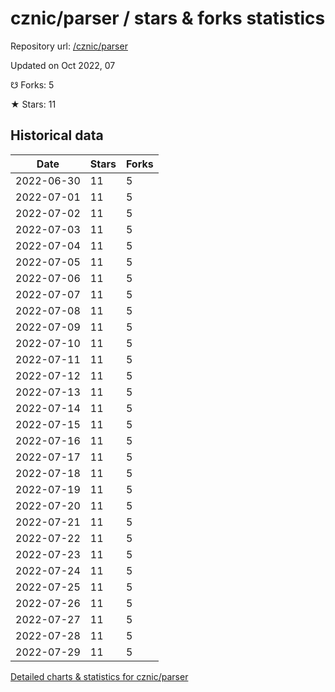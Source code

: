 # cznic/parser / stars & forks statistics

Repository url: [/cznic/parser](https://github.com/cznic/parser)

Updated on Oct 2022, 07

☋ Forks: 5

★ Stars: 11

## Historical data
| Date | Stars | Forks |
|------|-------|-------|
| 2022-06-30 | 11 | 5 | 
| 2022-07-01 | 11 | 5 | 
| 2022-07-02 | 11 | 5 | 
| 2022-07-03 | 11 | 5 | 
| 2022-07-04 | 11 | 5 | 
| 2022-07-05 | 11 | 5 | 
| 2022-07-06 | 11 | 5 | 
| 2022-07-07 | 11 | 5 | 
| 2022-07-08 | 11 | 5 | 
| 2022-07-09 | 11 | 5 | 
| 2022-07-10 | 11 | 5 | 
| 2022-07-11 | 11 | 5 | 
| 2022-07-12 | 11 | 5 | 
| 2022-07-13 | 11 | 5 | 
| 2022-07-14 | 11 | 5 | 
| 2022-07-15 | 11 | 5 | 
| 2022-07-16 | 11 | 5 | 
| 2022-07-17 | 11 | 5 | 
| 2022-07-18 | 11 | 5 | 
| 2022-07-19 | 11 | 5 | 
| 2022-07-20 | 11 | 5 | 
| 2022-07-21 | 11 | 5 | 
| 2022-07-22 | 11 | 5 | 
| 2022-07-23 | 11 | 5 | 
| 2022-07-24 | 11 | 5 | 
| 2022-07-25 | 11 | 5 | 
| 2022-07-26 | 11 | 5 | 
| 2022-07-27 | 11 | 5 | 
| 2022-07-28 | 11 | 5 | 
| 2022-07-29 | 11 | 5 | 


[Detailed charts & statistics for cznic/parser](https://reviewgithub.com/rep/cznic/parser)
